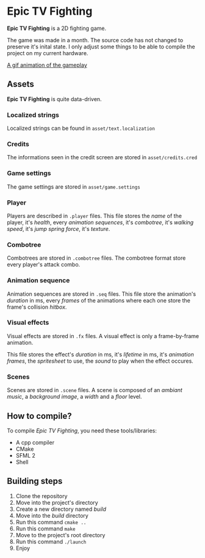 # Epic TV Fighting

__Epic TV Fighting__ is a 2D fighting game.

The game was made in a month. The source code has not changed to preserve it's inital state. I only adjust some things to be able to compile the project on
my current hardware.

[A gif animation of the gameplay](http://imgur.com/LczLJqp.gif)

## Assets
__Epic TV Fighting__ is quite data-driven. 

### Localized strings
Localized strings can be found in `asset/text.localization`

### Credits
The informations seen in the credit screen are stored in `asset/credits.cred`

### Game settings
The game settings are stored in `asset/game.settings`

### Player 
Players are described in `.player` files.
This file stores the _name_ of the player, it's _health_, every _animation sequences_, it's _combotree_, it's _walking speed_, it's _jump spring force_, it's _texture_.

### Combotree
Combotrees are stored in `.combotree` files.
The combotree format store every player's attack combo. 

### Animation sequence
Animation sequences are stored in `.seq` files.
This file store the animation's _duration_ in ms, every _frames_ of the animations where each one store the frame's collision _hitbox_.

### Visual effects
Visual effects are stored in `.fx` files.
A visual effect is only a frame-by-frame animation.

This file stores the effect's _duration_ in ms, it's _lifetime_ in ms, it's _animation frames_, the _spritesheet_ to use, the _sound_ to play when the effect occures.

### Scenes
Scenes are stored in `.scene` files.
A scene is composed of an _ambiant music_, a _background image_, a _width_ and a _floor_ level.

## How to compile?
To compile _Epic TV Fighting_, you need these tools/libraries:
- A cpp compiler
- CMake
- SFML 2
- Shell

## Building steps
1. Clone the repository
2. Move into the project's directory
3. Create a new directory named _build_
4. Move into the _build_ directory
5. Run this command `cmake ..`
6. Run this command `make`
7. Move to the project's root directory
8. Run this command `./launch`
9. Enjoy
